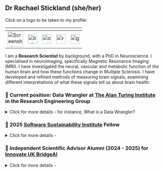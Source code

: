 ## Dr Rachael Stickland (she/her)

Click on a logo to be taken to my profile:  

| <!-- -->  | <!-- -->  | <!-- -->  | <!-- -->  | <!-- -->  |
| -------- | ------- |------- |------- | -------- |
[<img height="50" alt="Screenshot 2025-01-29 at 12 21 36" src="https://github.com/user-attachments/assets/d0652837-9c6a-4238-a803-2971193e0be8" alt="The Alan Turing Institute logo">](https://www.turing.ac.uk/people/researchers/rachael-stickland) | [<img height="30" src="https://github.com/RayStick/RayStick/assets/50215726/78a68437-0b09-4a96-b4ab-d78dc9676869" alt="linkedin logo">](https://www.linkedin.com/in/rstickland-phd) | [<img height="30" src="https://github.com/RayStick/RayStick/assets/50215726/706abccc-70d5-483b-b906-1750072c61d9" alt="orcid logo">](https://orcid.org/0000-0003-3398-4272) | [<img height="30" src="https://github.com/RayStick/RayStick/assets/50215726/bce19902-dbee-40d9-b7fe-57cfeee3d305" alt="researchgate logo">](https://www.researchgate.net/profile/Rachael-Stickland) | [<img height="30" src="https://github.com/RayStick/RayStick/assets/50215726/68d77b87-e430-4ee9-bc65-f4a486a43668" alt="googlescholar logo">](https://scholar.google.com/citations?user=r7BTR4cAAAAJ&hl=en)  |

I am a **Research Scientist** by background, with a PhD in Neuroscience. I specialised in neuroimaging, specifically Magnetic Resonance Imaging (MRI). I have investigated the neural, vascular and metabolic function of the human brain and how these functions change in Multiple Sclerosis.  I have developed and refined methods of measuring brain signals, examining different interpretations of what these signals tell us about brain health.

### 🧠 **Current position: Data Wrangler** at [The Alan Turing Institute](https://www.turing.ac.uk/people/researchers/rachael-stickland) in the Research Engineering Group

<details>
  <summary>Click for more details - for instance, What is a Data Wrangler?</summary> 
  <br />

Data Wranglers can be viewed as a specialised type of data scientist, primarily working in the space between data generators and data analysts. Read more [here](https://the-turing-way.netlify.app/collaboration/research-infrastructure-roles/data-wrangler.html). The research projects I work on use large population health databases (often electronic health records derived from primary care data). This data rarely comes **AI-ready** or **research-ready**. I create re-usable, accessible and efficient analytical workflows to help prepare data for specific use cases. 

</details>

### 🧠 **2025 [Software Sustainability Institute](https://www.software.ac.uk/fellowship-programme/rachael-stickland) Fellow**

<details>
  <summary>Click for more details - </summary> 
  <br />

Coming soon

</details>

### 🧠  **Independent Scientific Advisor** Alumni (2024 - 2025) for [Innovate UK BridgeAI](https://iuk.ktn-uk.org/programme/bridgeai/)

<details>
  <summary>Click for more details - </summary> 
  <br />

Coming soon

</details>
  


